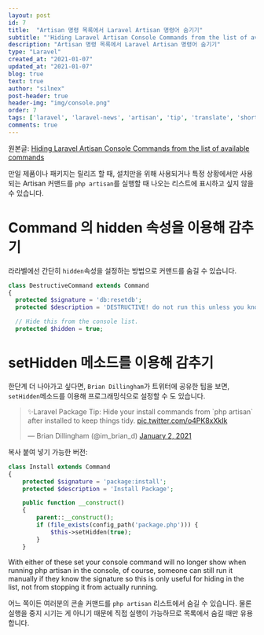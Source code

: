 ```yaml
---
layout: post
id: 7
title:  "Artisan 명령 목록에서 Laravel Artisan 명령어 숨기기"
subtitle: "'Hiding Laravel Artisan Console Commands from the list of available commands'의 번역 글입니다."
description: "Artisan 명령 목록에서 Laravel Artisan 명령어 숨기기"
type: "Laravel"
created_at: "2021-01-07"
updated_at: "2021-01-07"
blog: true
text: true
author: "silnex"
post-header: true
header-img: "img/console.png"
order: 7
tags: ['laravel', 'laravel-news', 'artisan', 'tip', 'translate', 'short-article']
comments: true
---
```

원본글: [Hiding Laravel Artisan Console Commands from the list of available commands](https://laravel-news.com/hiding-console-commands)

만일 제품이나 패키지는 릴리즈 할 때, 설치만을 위해 사용되거나 특정 상황에서만 사용되는 Artisan 커맨드를 `php artisan`를 실행할 때 나오는 리스트에 표시하고 싶지 않을 수 있습니다.

# Command 의 hidden 속성을 이용해 감추기
라라벨에선 간단히 `hidden`속성을 설정하는 방법으로 커맨드를 숨길 수 있습니다.
```php
class DestructiveCommand extends Command
{
  protected $signature = 'db:resetdb';
  protected $description = 'DESTRUCTIVE! do not run this unless you know what you are doing';

  // Hide this from the console list.
  protected $hidden = true;
```

# setHidden 메소드를 이용해 감추기

한단계 더 나아가고 싶다면, `Brian Dillingham`가 트위터에 공유한 팁을 보면, `setHidden`메소드를 이용해 프로그래밍식으로 설정할 수 도 있습니다.
<blockquote class="twitter-tweet"><p lang="en" dir="ltr">✨Laravel Package Tip: Hide your install commands from `php artisan` after installed to keep things tidy. <a href="https://t.co/o4PK8xXkIk">pic.twitter.com/o4PK8xXkIk</a></p>&mdash; Brian Dillingham (@im_brian_d) <a href="https://twitter.com/im_brian_d/status/1345499284523855879?ref_src=twsrc%5Etfw">January 2, 2021</a></blockquote> <script async src="https://platform.twitter.com/widgets.js" charset="utf-8"></script>

복사 붙여 넣기 가능한 버전:
```php
class Install extends Command
{
    protected $signature = 'package:install';
    protected $description = 'Install Package';

    public function __construct() 
    {
        parent::__construct();
        if (file_exists(config_path('package.php'))) {
            $this->setHidden(true);
        }
    }
```
With either of these set your console command will no longer show when running php artisan in the console, of course, someone can still run it manually if they know the signature so this is only useful for hiding in the list, not from stopping it from actually running.

어느 쪽이든 여러분의 콘솔 커맨드를 `php artisan` 리스트에서 숨길 수 있습니다. 물론 실행을 중지 시기는 게 아니기 때문에 직접 실행이 가능하므로 목록에서 숨길 때만 유용합니다.
